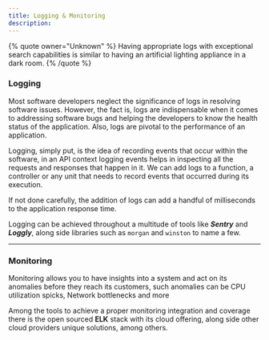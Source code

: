 ```yaml
---
title: Logging & Monitoring
description:
---
```


{% quote owner="Unknown" %}
Having appropriate logs with exceptional search capabilities is similar to having an artificial lighting appliance in a dark room.
{% /quote %}

### Logging

Most software developers neglect the significance of logs in resolving software issues. However, the fact is, logs are indispensable when it comes to addressing software bugs and helping the developers to know the health status of the application. Also, logs are pivotal to the performance of an application.

Logging, simply put, is the idea of recording events that occur within the software, in an API context logging events helps in inspecting all the requests and responses that happen in it. We can add logs to a function, a controller or any unit that needs to record events that occurred during its execution.

If not done carefully, the addition of logs can add a handful of milliseconds to the application response time.

Logging can be achieved throughout a multitude of tools like _**Sentry**_ and _**Loggly**_, along side libraries such as `morgan` and `winston` to name a few.

---

### Monitoring

Monitoring allows you to have insights into a system and act on its anomalies before they reach its customers, such anomalies can be CPU utilization spicks, Network bottlenecks and more

Among the tools to achieve a proper monitoring integration and coverage there is the open sourced **ELK** stack with its cloud offering, along side other cloud providers unique solutions, among others.
